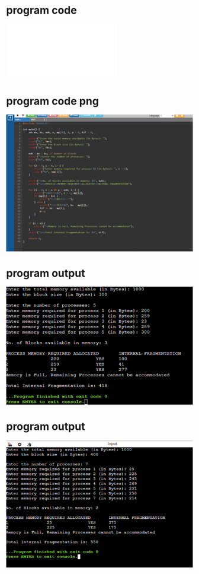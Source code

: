 # program code
![program_code](MFT_code.c)

# program code png
![program_code](MFT_code.png)

# program output
![program_output](MFT_output.png)

# program output
![program_output](MFT_output2.png)
